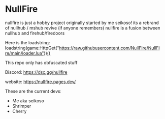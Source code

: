 # NullFire
nullfire is just a hobby project originally started by me seikoso!
its a rebrand of nullhub / mshub revive (if anyone remembers)
nullfire is a fusion between nullhub and firehub/firedoors

Here is the loadstring:
loadstring(game:HttpGet("https://raw.githubusercontent.com/NuIlFire/NullFire/main/loader.lua"))()

This repo only has obfuscated stuff

Discord: https://dsc.gg/nullfire

website: https://nullfire.pages.dev/

These are the current devs:
- Me aka seikoso
- Shrimper
- Cherry
